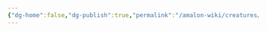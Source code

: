 ```yaml
---
{"dg-home":false,"dg-publish":true,"permalink":"/amalon-wiki/creatures/yukosashi-aya/","dgPassFrontmatter":true,"noteIcon":""}
---
```


